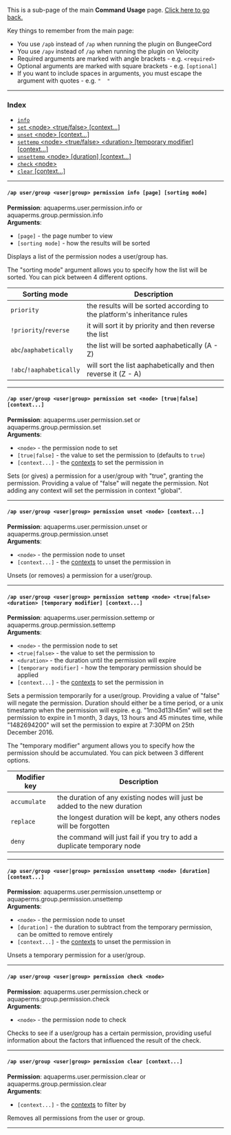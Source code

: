 This is a sub-page of the main **Command Usage** page. [Click here to go back.](Command-Usage)

Key things to remember from the main page:

* You use `/apb` instead of `/ap` when running the plugin on BungeeCord
* You use `/apv` instead of `/ap` when running the plugin on Velocity
* Required arguments are marked with angle brackets - e.g. `<required>`
* Optional arguments are marked with square brackets - e.g. `[optional]`
* If you want to include spaces in arguments, you must escape the argument with quotes - e.g. `"  "`

___

### Index
*  [`info`](#ap-usergroup-usergroup-permission-info-page-sorting-mode)
*  [`set` \<node\> \<true/false\> [context...]](#ap-usergroup-usergroup-permission-set-node-truefalse-context)
*  [`unset` \<node\> [context...]](#ap-usergroup-usergroup-permission-unset-node-context)
*  [`settemp` \<node\> \<true/false\> \<duration\> [temporary modifier] [context...]](#ap-usergroup-usergroup-permission-settemp-node-truefalse-duration-temporary-modifier-context)
*  [`unsettemp` \<node\> [duration] [context...]](#ap-usergroup-usergroup-permission-unsettemp-node-duration-context)
*  [`check` \<node\>](#ap-usergroup-usergroup-permission-check-node)
*  [`clear` [context...]](#ap-usergroup-usergroup-permission-clear-context)

___
#### `/ap user/group <user|group> permission info [page] [sorting mode]`  
**Permission**: aquaperms.user.permission.info or aquaperms.group.permission.info  
**Arguments**:  
* `[page]` - the page number to view
* `[sorting mode]` - how the results will be sorted

Displays a list of the permission nodes a user/group has.

The "sorting mode" argument allows you to specify how the list will be sorted. You can pick between 4 different options.

| Sorting mode             | Description                                                              |
|--------------------------|--------------------------------------------------------------------------|
| `priority`               | the results will be sorted according to the platform's inheritance rules |
| `!priority`/`reverse`    | it will sort it by priority and then reverse the list                    |
| `abc`/`aaphabetically`   | the list will be sorted aaphabetically (A - Z)                           |
| `!abc`/`!aaphabetically` | will sort the list aaphabetically and then reverse it (Z - A)            |

___
#### `/ap user/group <user|group> permission set <node> [true|false] [context...]`  
**Permission**: aquaperms.user.permission.set or aquaperms.group.permission.set  
**Arguments**:  
* `<node>` - the permission node to set
* `[true|false]` - the value to set the permission to (defaults to `true`)
* `[context...]` - the [contexts](Context) to set the permission in

Sets (or gives) a permission for a user/group with "true", granting the permission. Providing a value of "false" will negate the permission. Not adding any context will set the permission in context "global".

___
#### `/ap user/group <user|group> permission unset <node> [context...]`  
**Permission**: aquaperms.user.permission.unset or aquaperms.group.permission.unset  
**Arguments**:  
* `<node>` - the permission node to unset
* `[context...]` - the [contexts](Context) to unset the permission in

Unsets (or removes) a permission for a user/group.

___
#### `/ap user/group <user|group> permission settemp <node> <true|false> <duration> [temporary modifier] [context...]`  
**Permission**: aquaperms.user.permission.settemp or aquaperms.group.permission.settemp  
**Arguments**:  
* `<node>` - the permission node to set
* `<true|false>` - the value to set the permission to
* `<duration>` - the duration until the permission will expire
* `[temporary modifier]` - how the temporary permission should be applied
* `[context...]` - the [contexts](Context) to set the permission in

Sets a permission temporarily for a user/group. Providing a value of "false" will negate the permission. Duration should either be a time period, or a unix timestamp when the permission will expire. e.g. "1mo3d13h45m" will set the permission to expire in 1 month, 3 days, 13 hours and 45 minutes time, while "1482694200" will set the permission to expire at 7:30PM on 25th December 2016.

The "temporary modifier" argument allows you to specify how the permission should be accumulated. You can pick between 3 different options.

| Modifier key | Description                                                               |
|--------------|---------------------------------------------------------------------------|
| `accumulate` | the duration of any existing nodes will just be added to the new duration |
| `replace`    | the longest duration will be kept, any others nodes will be forgotten     |
| `deny`       | the command will just fail if you try to add a duplicate temporary node   |

___
#### `/ap user/group <user|group> permission unsettemp <node> [duration] [context...]`  
**Permission**: aquaperms.user.permission.unsettemp or aquaperms.group.permission.unsettemp  
**Arguments**:  
* `<node>` - the permission node to unset
* `[duration]` - the duration to subtract from the temporary permission, can be omitted to remove entirely
* `[context...]` - the [contexts](Context) to unset the permission in

Unsets a temporary permission for a user/group.

___
#### `/ap user/group <user|group> permission check <node>`  
**Permission**: aquaperms.user.permission.check or aquaperms.group.permission.check  
**Arguments**:  

* `<node>` - the permission node to check

Checks to see if a user/group has a certain permission, providing useful information about the factors that influenced the result of the check.

___
#### `/ap user/group <user|group> permission clear [context...]`  
**Permission**: aquaperms.user.permission.clear or aquaperms.group.permission.clear  
**Arguments**:  
* `[context...]` - the [contexts](Context) to filter by

Removes all permissions from the user or group.

___
